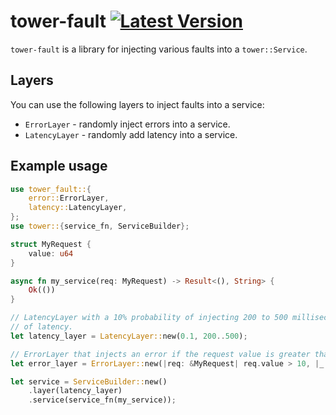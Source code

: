 # tower-fault [![Latest Version]][crates.io]
[Latest Version]: https://img.shields.io/crates/v/tower-fault.svg
[crates.io]: https://crates.io/crates/tower-fault

`tower-fault` is a library for injecting various faults into a `tower::Service`.

## Layers

You can use the following layers to inject faults into a service:

* `ErrorLayer` - randomly inject errors into a service.
* `LatencyLayer` - randomly add latency into a service.

## Example usage

```rust
use tower_fault::{
    error::ErrorLayer,
    latency::LatencyLayer,
};
use tower::{service_fn, ServiceBuilder};

struct MyRequest {
    value: u64
}

async fn my_service(req: MyRequest) -> Result<(), String> {
    Ok(())
}

// LatencyLayer with a 10% probability of injecting 200 to 500 milliseconds
// of latency.
let latency_layer = LatencyLayer::new(0.1, 200..500);

// ErrorLayer that injects an error if the request value is greater than 10.
let error_layer = ErrorLayer::new(|req: &MyRequest| req.value > 10, |_: &MyRequest| String::from("error"));

let service = ServiceBuilder::new()
    .layer(latency_layer)
    .service(service_fn(my_service));
```